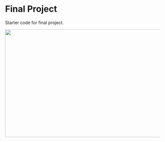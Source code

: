 # Final Project
Starter code for final project.
<p align="center">
  <img width="708" height="352" src="https://lh3.googleusercontent.com/skqaFEhl1Td33aYrWnk_HgDgswBUK9NqUXthxRWfRjMhfcWNTMiKGQUiJpNM2Eadq2j8f-bCZZI">
</p>
